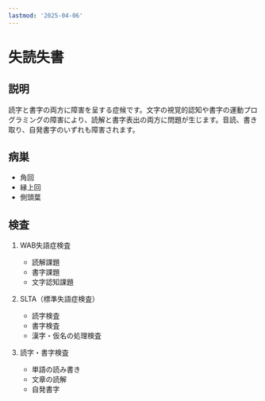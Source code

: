 ```yaml
---
lastmod: '2025-04-06'
---
```


# 失読失書

## 説明

読字と書字の両方に障害を呈する症候です。文字の視覚的認知や書字の運動プログラミングの障害により、読解と書字表出の両方に問題が生じます。音読、書き取り、自発書字のいずれも障害されます。

## 病巣

- 角回
- 縁上回
- 側頭葉

## 検査

1. WAB失語症検査

   - 読解課題
   - 書字課題
   - 文字認知課題

2. SLTA（標準失語症検査）

   - 読字検査
   - 書字検査
   - 漢字・仮名の処理検査

3. 読字・書字検査
   - 単語の読み書き
   - 文章の読解
   - 自発書字
